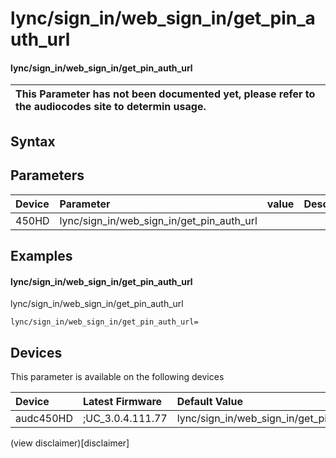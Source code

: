﻿---
description: lync/sign_in/web_sign_in/get_pin_auth_url
search: false
---

# lync/sign_in/web_sign_in/get_pin_auth_url

#### lync/sign_in/web_sign_in/get_pin_auth_url


| This Parameter has not been documented yet, please refer to the audiocodes site to determin usage.  | 
| :--- |

## Syntax

## Parameters
|Device|Parameter|value|Description|
|:---|:---|:---|:---|
| 450HD | lync/sign_in/web_sign_in/get_pin_auth_url |  |  |

## Examples
#### lync/sign_in/web_sign_in/get_pin_auth_url

lync/sign_in/web_sign_in/get_pin_auth_url

```
lync/sign_in/web_sign_in/get_pin_auth_url=
```

## Devices
This parameter is available on the following devices

| Device | Latest Firmware | Default Value |
|:---|:---|:---|
| audc450HD | ;UC_3.0.4.111.77 | lync/sign_in/web_sign_in/get_pin_auth_url= 

(view disclaimer)[disclaimer]
